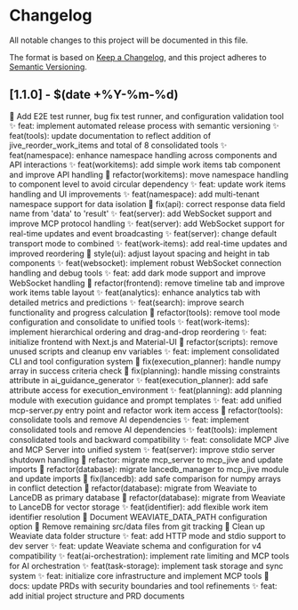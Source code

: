 # Changelog

All notable changes to this project will be documented in this file.

The format is based on [Keep a Changelog](https://keepachangelog.com/en/1.0.0/),
and this project adheres to [Semantic Versioning](https://semver.org/spec/v2.0.0.html).

## [1.1.0] - $(date +%Y-%m-%d)

📝 Add E2E test runner, bug fix test runner, and configuration validation tool
✨ feat: implement automated release process with semantic versioning
✨ feat(tools): update documentation to reflect addition of jive_reorder_work_items and total of 8 consolidated tools
✨ feat(namespace): enhance namespace handling across components and API interactions
✨ feat(workitems): add simple work items tab component and improve API handling
🔧 refactor(workitems): move namespace handling to component level to avoid circular dependency
✨ feat: update work items handling and UI improvements
✨ feat(namespace): add multi-tenant namespace support for data isolation
🐛 fix(api): correct response data field name from 'data' to 'result'
✨ feat(server): add WebSocket support and improve MCP protocol handling
✨ feat(server): add WebSocket support for real-time updates and event broadcasting
✨ feat(server): change default transport mode to combined
✨ feat(work-items): add real-time updates and improved reordering
🔧 style(ui): adjust layout spacing and height in tab components
✨ feat(websocket): implement robust WebSocket connection handling and debug tools
✨ feat: add dark mode support and improve WebSocket handling
🔧 refactor(frontend): remove timeline tab and improve work items table layout
✨ feat(analytics): enhance analytics tab with detailed metrics and predictions
✨ feat(search): improve search functionality and progress calculation
🔧 refactor(tools): remove tool mode configuration and consolidate to unified tools
✨ feat(work-items): implement hierarchical ordering and drag-and-drop reordering
✨ feat: initialize frontend with Next.js and Material-UI
🔧 refactor(scripts): remove unused scripts and cleanup env variables
✨ feat: implement consolidated CLI and tool configuration system
🐛 fix(execution_planner): handle numpy array in success criteria check
🐛 fix(planning): handle missing constraints attribute in ai_guidance_generator
✨ feat(execution_planner): add safe attribute access for execution_environment
✨ feat(planning): add planning module with execution guidance and prompt templates
✨ feat: add unified mcp-server.py entry point and refactor work item access
🔧 refactor(tools): consolidate tools and remove AI dependencies
✨ feat: implement consolidated tools and remove AI dependencies
✨ feat(tools): implement consolidated tools and backward compatibility
✨ feat: consolidate MCP Jive and MCP Server into unified system
✨ feat(server): improve stdio server shutdown handling
🔧 refactor: migrate mcp_server to mcp_jive and update imports
🔧 refactor(database): migrate lancedb_manager to mcp_jive module and update imports
🐛 fix(lancedb): add safe comparison for numpy arrays in conflict detection
🔧 refactor(database): migrate from Weaviate to LanceDB as primary database
🔧 refactor(database): migrate from Weaviate to LanceDB for vector storage
✨ feat(identifier): add flexible work item identifier resolution
📝 Document WEAVIATE_DATA_PATH configuration option
📝 Remove remaining src/data files from git tracking
📝 Clean up Weaviate data folder structure
✨ feat: add HTTP mode and stdio support to dev server
✨ feat: update Weaviate schema and configuration for v4 compatibility
✨ feat(ai-orchestration): implement rate limiting and MCP tools for AI orchestration
✨ feat(task-storage): implement task storage and sync system
✨ feat: initialize core infrastructure and implement MCP tools
🔧 docs: update PRDs with security boundaries and tool refinements
✨ feat: add initial project structure and PRD documents

